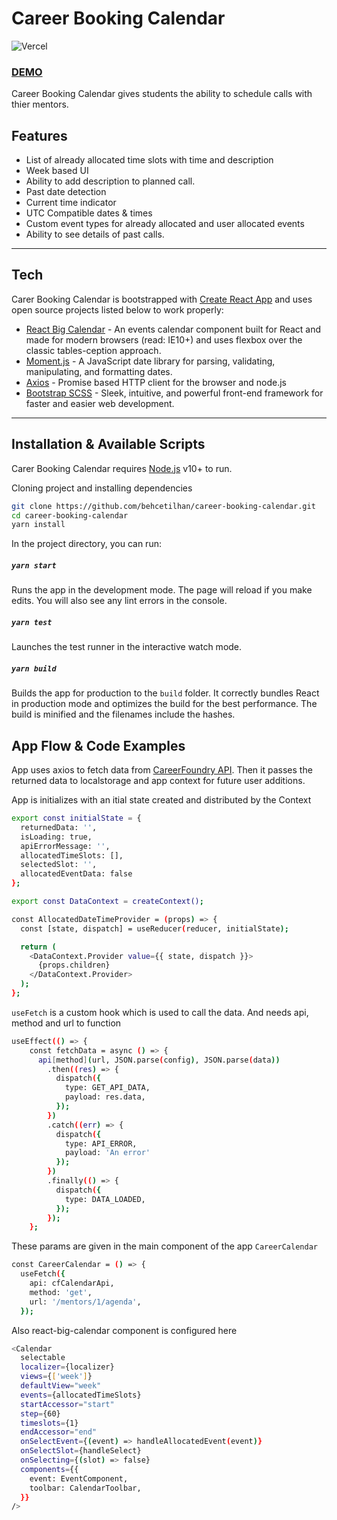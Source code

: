 # Career Booking Calendar

![Vercel](http://therealsujitk-vercel-badge.vercel.app/?app=career-booking-calendar)
### [DEMO](https://career-booking-calendar-behcetilhan.vercel.app/)
Career Booking Calendar gives students the ability to schedule calls with thier mentors.

## Features

- List of already allocated time slots with time and description
- Week based UI
- Ability to add description to planned call. 
- Past date detection
- Current time indicator
- UTC Compatible dates & times
- Custom event types for already allocated and user allocated events
- Ability to see details of past calls.

---
## Tech

Carer Booking Calendar is bootstrapped with [Create React App](https://github.com/facebook/create-react-app) and uses open source projects listed below to work properly:

- [React Big Calendar](https://github.com/jquense/react-big-calendar) - An events calendar component built for React and made for modern browsers (read: IE10+) and uses flexbox over the classic tables-ception approach.
- [Moment.js](https://momentjs.com/) - A JavaScript date library for parsing, validating, manipulating, and formatting dates.
- [Axios](https://github.com/axios/axios) - Promise based HTTP client for the browser and node.js
- [Bootstrap SCSS](https://www.npmjs.com/package/bootstrap-scss) - Sleek, intuitive, and powerful front-end framework for faster and easier web development.

---
## Installation & Available Scripts

Carer Booking Calendar requires [Node.js](https://nodejs.org/) v10+ to run.

Cloning project and installing dependencies

```sh
git clone https://github.com/behcetilhan/career-booking-calendar.git
cd career-booking-calendar
yarn install
```

In the project directory, you can run:

##### `yarn start`
Runs the app in the development mode. The page will reload if you make edits.
You will also see any lint errors in the console.

##### `yarn test`
Launches the test runner in the interactive watch mode. 

##### `yarn build`
Builds the app for production to the `build` folder. It correctly bundles React in production mode and optimizes the build for the best performance.
The build is minified and the filenames include the hashes.

## App Flow & Code Examples

App uses axios to fetch data from [CareerFoundry API](https://cfcalendar.docs.apiary.io/). Then it passes the returned data to localstorage and app context for future user additions.

App is initializes with an itial state created and distributed by the Context

```sh
export const initialState = {
  returnedData: '',
  isLoading: true,
  apiErrorMessage: '',
  allocatedTimeSlots: [],
  selectedSlot: '',
  allocatedEventData: false
};

export const DataContext = createContext();

const AllocatedDateTimeProvider = (props) => {
  const [state, dispatch] = useReducer(reducer, initialState);

  return (
    <DataContext.Provider value={{ state, dispatch }}>
      {props.children}
    </DataContext.Provider>
  );
};
```

`useFetch` is a custom hook which is used to call the data. And needs api, method and url to function 

```sh
useEffect(() => {
    const fetchData = async () => {
      api[method](url, JSON.parse(config), JSON.parse(data))
        .then((res) => {
          dispatch({
            type: GET_API_DATA,
            payload: res.data,
          });
        })
        .catch((err) => {
          dispatch({
            type: API_ERROR,
            payload: 'An error'
          });
        })
        .finally(() => {
          dispatch({
            type: DATA_LOADED,
          });
        });
    };
```

These params are given in the main component of the app `CareerCalendar`

```sh
const CareerCalendar = () => {
  useFetch({
    api: cfCalendarApi,
    method: 'get',
    url: '/mentors/1/agenda',
  });
```


Also react-big-calendar component is configured here

```sh
<Calendar
  selectable
  localizer={localizer}
  views={['week']}
  defaultView="week"
  events={allocatedTimeSlots}
  startAccessor="start"
  step={60}
  timeslots={1}
  endAccessor="end"
  onSelectEvent={(event) => handleAllocatedEvent(event)}
  onSelectSlot={handleSelect}
  onSelecting={(slot) => false}
  components={{
    event: EventComponent,
    toolbar: CalendarToolbar,
  }}
/>
```